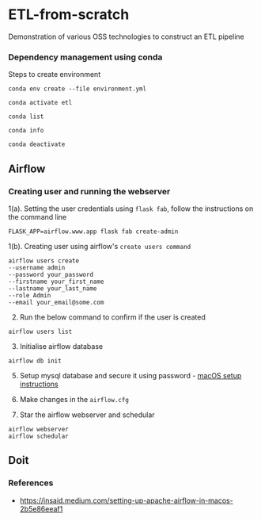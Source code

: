 # ETL-from-scratch
Demonstration of various OSS technologies to construct an ETL pipeline

### Dependency management using conda
Steps to create environment 
```shell
conda env create --file environment.yml
```
```shell
conda activate etl
```
```shell
conda list
```
```shell
conda info
```
```shell
conda deactivate
```
## Airflow

### Creating user and running the webserver
1(a). Setting the user credentials using `flask fab`, 
follow the instructions on the command line
```shell
FLASK_APP=airflow.www.app flask fab create-admin
```
1(b). Creating user using airflow's `create users command`
```shell
airflow users create 
--username admin 
--password your_password 
--firstname your_first_name 
--lastname your_last_name 
--role Admin 
--email your_email@some.com
```
2. Run the below command to confirm if the user is created
```shell
airflow users list
```
3. Initialise airflow database
```shell
airflow db init
```
5. Setup mysql database and secure it using password - [macOS setup instructions](https://flaviocopes.com/mysql-how-to-install/)

6. Make changes in the `airflow.cfg`

7. Star the airflow webserver and schedular 
```shell
airflow webserver
airflow schedular
```

## Doit

### References
- https://insaid.medium.com/setting-up-apache-airflow-in-macos-2b5e86eeaf1
